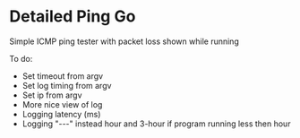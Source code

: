 # Detailed Ping Go
Simple ICMP ping tester with packet loss shown while running

To do:
- Set timeout from argv
- Set log timing from argv
- Set ip from argv
- More nice view of log
- Logging latency (ms)
- Logging "---" instead hour and 3-hour if program running less then hour
